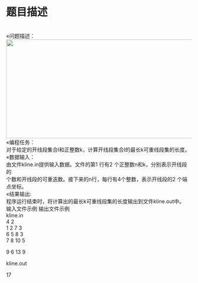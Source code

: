 # 题目描述


<br/>
«问题描述：<br/>
<img src="/cogs/images/upload/image/20120405/20120405173542_87714.png" alt="" height="268" width="700"/><br/>
«编程任务：<br/>
对于给定的开线段集合I和正整数k，计算开线段集合I的最长k可重线段集的长度。<br/>
«数据输入：<br/>
由文件kline.in提供输入数据。文件的第1 行有2 个正整数n和k，分别表示开线段的<br/>
个数和开线段的可重迭数。接下来的n行，每行有4个整数，表示开线段的2 个端点坐标。<br/>
«结果输出:<br/>
程序运行结束时，将计算出的最长k可重线段集的长度输出到文件kline.out中。<br/>
输入文件示例 输出文件示例<br/>
kline.in<br/>
4 2<br/>
1 2 7 3<br/>
6 5 8 3<br/>
7 8 10 5<br/>
<p>
9 6 13 9
</p>
<p>
kline.out
</p>
17<br/>
